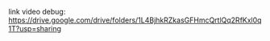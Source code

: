 link video debug: https://drive.google.com/drive/folders/1L4BjhkRZkasGFHmcQrtlQq2RfKxl0q1T?usp=sharing
